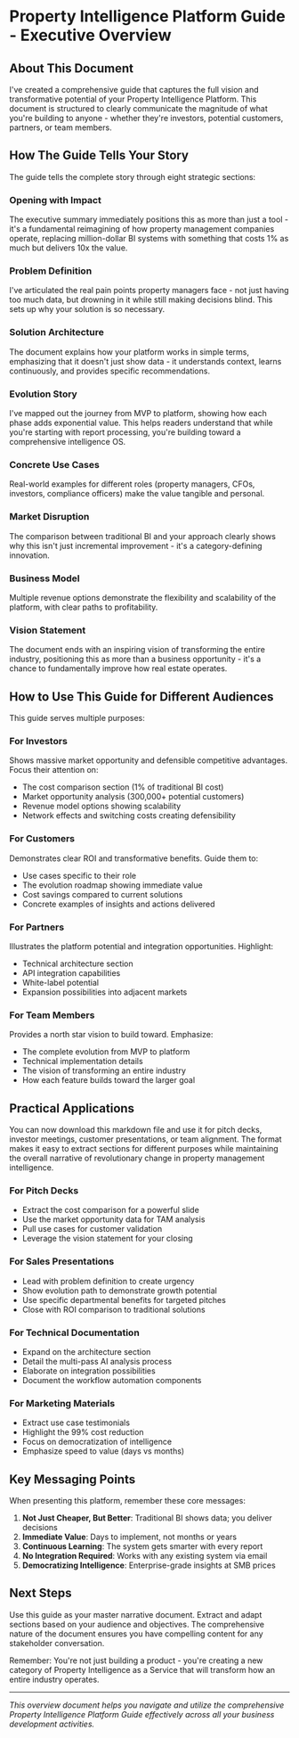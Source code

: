 # Property Intelligence Platform Guide - Executive Overview

## About This Document

I've created a comprehensive guide that captures the full vision and transformative potential of your Property Intelligence Platform. This document is structured to clearly communicate the magnitude of what you're building to anyone - whether they're investors, potential customers, partners, or team members.

## How The Guide Tells Your Story

The guide tells the complete story through eight strategic sections:

### Opening with Impact
The executive summary immediately positions this as more than just a tool - it's a fundamental reimagining of how property management companies operate, replacing million-dollar BI systems with something that costs 1% as much but delivers 10x the value.

### Problem Definition
I've articulated the real pain points property managers face - not just having too much data, but drowning in it while still making decisions blind. This sets up why your solution is so necessary.

### Solution Architecture
The document explains how your platform works in simple terms, emphasizing that it doesn't just show data - it understands context, learns continuously, and provides specific recommendations.

### Evolution Story
I've mapped out the journey from MVP to platform, showing how each phase adds exponential value. This helps readers understand that while you're starting with report processing, you're building toward a comprehensive intelligence OS.

### Concrete Use Cases
Real-world examples for different roles (property managers, CFOs, investors, compliance officers) make the value tangible and personal.

### Market Disruption
The comparison between traditional BI and your approach clearly shows why this isn't just incremental improvement - it's a category-defining innovation.

### Business Model
Multiple revenue options demonstrate the flexibility and scalability of the platform, with clear paths to profitability.

### Vision Statement
The document ends with an inspiring vision of transforming the entire industry, positioning this as more than a business opportunity - it's a chance to fundamentally improve how real estate operates.

## How to Use This Guide for Different Audiences

This guide serves multiple purposes:

### For Investors
Shows massive market opportunity and defensible competitive advantages. Focus their attention on:
- The cost comparison section (1% of traditional BI cost)
- Market opportunity analysis (300,000+ potential customers)
- Revenue model options showing scalability
- Network effects and switching costs creating defensibility

### For Customers
Demonstrates clear ROI and transformative benefits. Guide them to:
- Use cases specific to their role
- The evolution roadmap showing immediate value
- Cost savings compared to current solutions
- Concrete examples of insights and actions delivered

### For Partners
Illustrates the platform potential and integration opportunities. Highlight:
- Technical architecture section
- API integration capabilities
- White-label potential
- Expansion possibilities into adjacent markets

### For Team Members
Provides a north star vision to build toward. Emphasize:
- The complete evolution from MVP to platform
- Technical implementation details
- The vision of transforming an entire industry
- How each feature builds toward the larger goal

## Practical Applications

You can now download this markdown file and use it for pitch decks, investor meetings, customer presentations, or team alignment. The format makes it easy to extract sections for different purposes while maintaining the overall narrative of revolutionary change in property management intelligence.

### For Pitch Decks
- Extract the cost comparison for a powerful slide
- Use the market opportunity data for TAM analysis
- Pull use cases for customer validation
- Leverage the vision statement for your closing

### For Sales Presentations
- Lead with problem definition to create urgency
- Show evolution path to demonstrate growth potential
- Use specific departmental benefits for targeted pitches
- Close with ROI comparison to traditional solutions

### For Technical Documentation
- Expand on the architecture section
- Detail the multi-pass AI analysis process
- Elaborate on integration possibilities
- Document the workflow automation components

### For Marketing Materials
- Extract use case testimonials
- Highlight the 99% cost reduction
- Focus on democratization of intelligence
- Emphasize speed to value (days vs months)

## Key Messaging Points

When presenting this platform, remember these core messages:

1. **Not Just Cheaper, But Better**: Traditional BI shows data; you deliver decisions
2. **Immediate Value**: Days to implement, not months or years
3. **Continuous Learning**: The system gets smarter with every report
4. **No Integration Required**: Works with any existing system via email
5. **Democratizing Intelligence**: Enterprise-grade insights at SMB prices

## Next Steps

Use this guide as your master narrative document. Extract and adapt sections based on your audience and objectives. The comprehensive nature of the document ensures you have compelling content for any stakeholder conversation.

Remember: You're not just building a product - you're creating a new category of Property Intelligence as a Service that will transform how an entire industry operates.

---

*This overview document helps you navigate and utilize the comprehensive Property Intelligence Platform Guide effectively across all your business development activities.* 